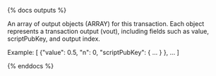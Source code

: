 {% docs outputs %}

An array of output objects (ARRAY<STRUCT>) for this transaction. Each object represents a transaction output (vout), including fields such as value, scriptPubKey, and output index.

Example: [ {"value": 0.5, "n": 0, "scriptPubKey": { ... } }, ... ]

{% enddocs %}
